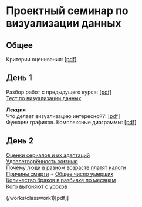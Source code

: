 # Проектный семинар по визуализации данных

## Общее
Критерии оценивания: [[pdf]](/otsenka.pdf)<br>

## День 1
Разбор работ с предыдущего курса: [[pdf]](/lections/razbor.pdf)<br>
[Тест по визуализации данных](https://bar-or-pie.dianov.org/)<br>

**Лекция**<br>
Что делает визуализацию интересной?: [[pdf]](/lections/lection_1.pdf)<br>
Функции графиков. Комплексные диаграммы: [[pdf]](/lections/lection_2.pdf)<br>

## День 2
[Оценки сериалов  и их адаптаций](https://docs.google.com/spreadsheets/d/1EYnj-y8F0ai4hjogLYlvgRMYtzvZ9Nmx_gh9m1sEyRw/copy)<br>
[Удовлетворённость жизнью](https://docs.google.com/spreadsheets/d/1dh-wIYMJh4XfhBlrUjSZ5WM-b4WUW93pvRNs43ZIfMM/copy)<br>
[Почему люди в разном возрасте платят налоги](https://github.com/pineappleblack/hse_dataviz_2020/blob/master/data/fom_data.csv)<br>
[Причины смерти](https://fedstat.ru/indicator/33559) + [Общее число умерших](https://fedstat.ru/indicator/31617)<br>
[Количество браков в разбивке по месяцам](https://fedstat.ru/indicator/33553)<br>
[Кого выгоняют с уроков](https://docs.google.com/spreadsheets/d/1yH2Bq4uf_pRfQK5DMED8H79axfBhkz7tV3BnygmdIHA/copy)<br>

(/works/classwork1)[pdf]]

